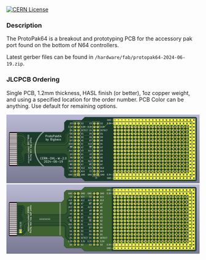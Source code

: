 [![CERN License](https://img.shields.io/badge/license-CERN%20OHL--W--V2-blue)](license/cern_ohl_w_v2.txt)
### Description
The ProtoPak64 is a breakout and prototyping PCB for the accessory pak port found on the bottom of N64 controllers.

Latest gerber files can be found in `/hardware/fab/protopak64-2024-06-19.zip`.

### JLCPCB Ordering
Single PCB, 1.2mm thickness, HASL finish (or better), 1oz copper weight, and using a specified location for the order number. PCB Color can be anything. Use default for remaining options.

![preview of finished product](preview1.png)
![preview of finished product](preview2.png)
